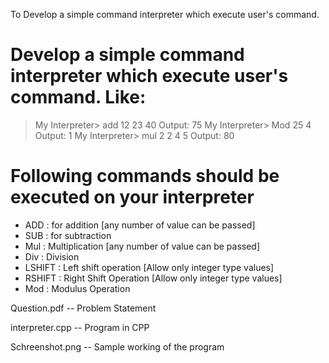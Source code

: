 To Develop a simple command interpreter which execute user's command.

# Develop a simple command interpreter which execute user's command. Like:

> My Interpreter> add 12 23 40 Output: 75 
> My Interpreter> Mod 25 4 Output: 1 
> My Interpreter> mul 2 2 4 5 Output: 80
  
# Following commands should be executed on your interpreter 

- ADD : for addition [any number of value can be passed] 
- SUB : for subtraction 
- Mul : Multiplication [any number of value can be passed] 
- Div : Division 
- LSHIFT : Left shift operation [Allow only integer type values]
- RSHIFT : Right Shift Operation [Allow only integer type values] 
- Mod : Modulus Operation

Question.pdf -- Problem Statement

interpreter.cpp -- Program in CPP

Schreenshot.png -- Sample working of the program
